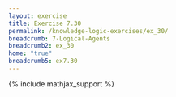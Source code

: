 ```yaml
---
layout: exercise
title: Exercise 7.30
permalink: /knowledge-logic-exercises/ex_30/
breadcrumb: 7-Logical-Agents
breadcrumb2: ex_30
home: "true"
breadcrumb5: ex7.30
---
```


{% include mathjax_support %}


